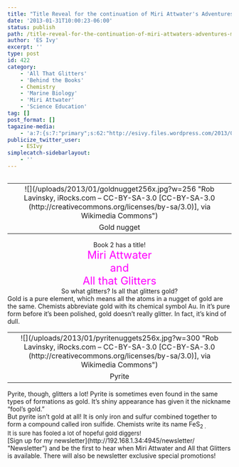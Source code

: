 ```yaml
---
title: "Title Reveal for the continuation of Miri Attwater's Adventures, Miri Attwater and All that Glitters"
date: '2013-01-31T10:00:23-06:00'
status: publish
path: /title-reveal-for-the-continuation-of-miri-attwaters-adventures-miri-attwater-and-all-that-glitters
author: 'ES Ivy'
excerpt: ''
type: post
id: 422
category:
    - 'All That Glitters'
    - 'Behind the Books'
    - Chemistry
    - 'Marine Biology'
    - 'Miri Attwater'
    - 'Science Education'
tag: []
post_format: []
tagazine-media:
    - 'a:7:{s:7:"primary";s:62:"http://esivy.files.wordpress.com/2013/01/pyritenuggets256x.jpg";s:6:"images";a:2:{s:59:"http://esivy.files.wordpress.com/2013/01/goldnugget256x.jpg";a:6:{s:8:"file_url";s:59:"http://esivy.files.wordpress.com/2013/01/goldnugget256x.jpg";s:5:"width";i:256;s:6:"height";i:265;s:4:"type";s:5:"image";s:4:"area";i:67840;s:9:"file_path";b:0;}s:62:"http://esivy.files.wordpress.com/2013/01/pyritenuggets256x.jpg";a:6:{s:8:"file_url";s:62:"http://esivy.files.wordpress.com/2013/01/pyritenuggets256x.jpg";s:5:"width";i:400;s:6:"height";i:364;s:4:"type";s:5:"image";s:4:"area";i:145600;s:9:"file_path";b:0;}}s:6:"videos";a:0:{}s:11:"image_count";i:2;s:6:"author";i:37195739;s:7:"blog_id";s:8:"40536089";s:9:"mod_stamp";s:19:"2013-01-31 16:28:55";}'
publicize_twitter_user:
    - ESIvy
simplecatch-sidebarlayout:
    - ''
---
```

<table cellpadding="0" cellspacing="0" class="tr-caption-container" style="float: left; margin-right: 1em; text-align: left;"><tbody><tr><td style="text-align: center;">![](/uploads/2013/01/goldnugget256x.jpg?w=256 "Rob Lavinsky, iRocks.com – CC-BY-SA-3.0 [CC-BY-SA-3.0 (http://creativecommons.org/licenses/by-sa/3.0)], via Wikimedia Commons")</td></tr><tr><td class="tr-caption" style="text-align: center;">Gold nugget</td></tr></tbody></table>

<div style="text-align: center;"><span id="goog_153329430"></span><span id="goog_153329431"></span>Book 2 has a title!</div><div style="text-align: center;"><span style="color: magenta;"><span style="font-size: x-large;">Miri Attwater </span></span></div><div style="text-align: center;"><span style="color: magenta;"><span style="font-size: x-large;">and </span></span></div><div style="text-align: center;"><span style="color: magenta;"><span style="font-size: x-large;">All that Glitters</span></span></div><div style="text-align: center;">So what glitters? Is all that glitters gold?</div><div class="separator" style="clear: both; text-align: center;"></div><div style="text-align: center;"></div><div style="text-align: left;"> Gold is a pure element, which means all the atoms in a nugget of gold are the same. Chemists abbreviate gold with its chemical symbol Au. In it’s pure form before it’s been polished, gold doesn’t really glitter. In fact, it’s kind of dull.</div><div style="text-align: left;"></div><div style="text-align: left;"></div><div style="text-align: left;"></div><table cellpadding="0" cellspacing="0" class="tr-caption-container" style="float: right; margin-left: 1em; text-align: right;"><tbody><tr><td style="text-align: center;">![](/uploads/2013/01/pyritenuggets256x.jpg?w=300 "Rob Lavinsky, iRocks.com – CC-BY-SA-3.0 [CC-BY-SA-3.0 (http://creativecommons.org/licenses/by-sa/3.0)], via Wikimedia Commons")</td></tr><tr><td class="tr-caption" style="text-align: center;">Pyrite</td></tr></tbody></table>

<div style="text-align: left;"></div><div style="text-align: left;"></div><div style="text-align: left;"></div><div style="text-align: left;"> Pyrite, though, glitters a lot! Pyrite is sometimes even found in the same types of formations as gold. It’s shiny appearance has given it the nickname “fool’s gold.”</div><div style="text-align: left;"></div><div style="text-align: left;"> But pyrite isn’t gold at all! It is only iron and sulfur combined together to form a compound called iron sulfide. Chemists write its name FeS<sub>2 .</sub></div><div style="text-align: left;"><sub> </sub></div><div style="text-align: left;"><sub><span style="font-size: small;"><span style="font-size: small;"> It</span> is sure has fooled a lot of ho<span style="font-size: small;">peful gold diggers<span style="font-size: small;">!</span></span></span></sub></div>[Sign up for my newsletter](http://192.168.1.34:4945/newsletter/ "Newsletter") and be the first to hear when Miri Attwater and All that Glitters is available. There will also be newsletter exclusive special promotions!